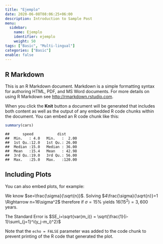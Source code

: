 ```yaml
---
title: "Ejemplo"
date: 2020-06-08T08:06:25+06:00
description: Introduction to Sample Post
menu:
  sidebar:
    name: Ejemplo
    identifier: ejemplo
    weight: 50
tags: ["Basic", "Multi-lingual"]
categories: ["Basic"]
enable: false
---
```


## R Markdown

This is an R Markdown document. Markdown is a simple formatting syntax
for authoring HTML, PDF, and MS Word documents. For more details on
using R Markdown see <http://rmarkdown.rstudio.com>.

When you click the **Knit** button a document will be generated that
includes both content as well as the output of any embedded R code
chunks within the document. You can embed an R code chunk like this:

``` r
summary(cars)
```

    ##      speed           dist       
    ##  Min.   : 4.0   Min.   :  2.00  
    ##  1st Qu.:12.0   1st Qu.: 26.00  
    ##  Median :15.0   Median : 36.00  
    ##  Mean   :15.4   Mean   : 42.98  
    ##  3rd Qu.:19.0   3rd Qu.: 56.00  
    ##  Max.   :25.0   Max.   :120.00

## Including Plots

You can also embed plots, for example:

We know $se=\frac{\sigma}{\sqrt{n}}$. Solving
$4\frac{\sigma}{\sqrt{n}}=1 \Rightarrow n=16\sigma^2$ therefore if
*σ* = 15% yields 16(15<sup>2</sup>) = 3, 600 years.

The Standard Error is
$SE_i=\sqrt{var(m_i)} = \sqrt{\frac{1}{i-1}\sum\_{j=1}^i(y_j-m_i)^2}$

Note that the `echo = FALSE` parameter was added to the code chunk to
prevent printing of the R code that generated the plot.
